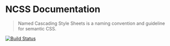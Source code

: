 NCSS Documentation
==================

> Named Cascading Style Sheets is a naming convention and guideline for semantic CSS.

[![Build Status](https://img.shields.io/github/workflow/status/redaxmedia/ncss-documentation/ci.svg)](https://github.com/redaxmedia/ncss-documentation/actions?query=workflow:ci)


